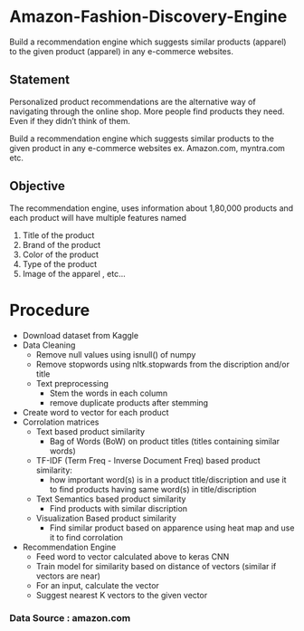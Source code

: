 # Amazon-Fashion-Discovery-Engine
Build a recommendation engine which suggests similar products (apparel) to the given product (apparel) in any e-commerce websites.
## Statement

Personalized product recommendations are the alternative way of navigating through the online shop. More people find products they need. Even if they didn’t think of them.

Build a recommendation engine which suggests  similar products to the given product  in any e-commerce websites ex. Amazon.com, myntra.com etc.

## Objective 

The recommendation engine, uses information about 1,80,000 products and  each product will have multiple features named

1. Title of the product  
2. Brand of the product
3. Color of the product
4. Type of the product
5. Image of the apparel , etc...

# Procedure
- Download dataset from Kaggle
- Data Cleaning
  - Remove null values using isnull() of numpy 
  - Remove stopwords using nltk.stopwards from the discription and/or title
  - Text preprocessing
    - Stem the words in each column
    - remove duplicate products after stemming
- Create word to vector for each product
- Corrolation matrices
  - Text based product similarity
    - Bag of Words (BoW) on product titles (titles containing similar words)
  - TF-IDF (Term Freq - Inverse Document Freq) based product similarity:
    - how important word(s) is in a product title/discription and use it to find products having same word(s) in title/discription
  - Text Semantics based product similarity
    - Find products with similar discription
  - Visualization Based product similarity
    - Find similar product based on apparence using heat map and use it to find corrolation
- Recommendation Engine
  - Feed word to vector calculated above to keras CNN
  - Train model for similarity based on distance of vectors (similar if vectors are near)
  - For an input, calculate the vector
  - Suggest nearest K vectors to the given vector

### Data Source : amazon.com
